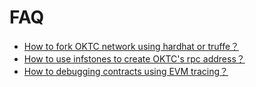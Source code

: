 # FAQ

* [How to fork OKTC network using hardhat or truffe？](https://forum.okt.club/d/351-tutorial-using-ganache-cli-fork-and-hardhat-fork-on-oktc-mainnet)
* [How to use infstones to create OKTC's rpc address？](https://forum.okt.club/d/352-tutorial-how-to-use-infstones-to-create-oktcs-rpc-address)
* [How to debugging contracts using EVM tracing？](https://forum.okt.club/d/355-tutorial-debugging-contracts-using-evm-tracing)
